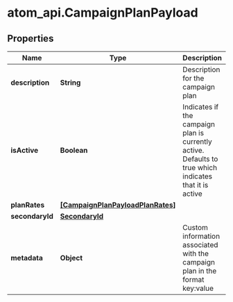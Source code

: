 # atom_api.CampaignPlanPayload

## Properties
Name | Type | Description | Notes
------------ | ------------- | ------------- | -------------
**description** | **String** | Description for the campaign plan | 
**isActive** | **Boolean** | Indicates if the campaign plan is currently active. Defaults to true which indicates that it is active | [optional] [default to true]
**planRates** | [**[CampaignPlanPayloadPlanRates]**](CampaignPlanPayloadPlanRates.md) |  | [optional] 
**secondaryId** | [**SecondaryId**](SecondaryId.md) |  | [optional] 
**metadata** | **Object** | Custom information associated with the campaign plan in the format key:value | [optional] 


